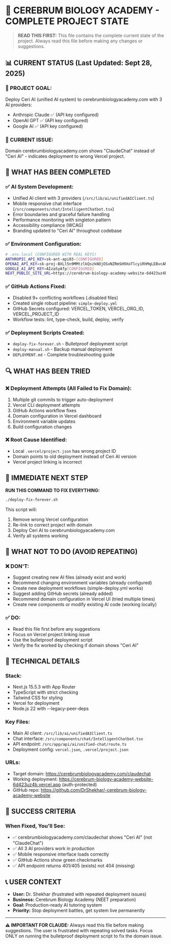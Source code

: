 # 🎯 CEREBRUM BIOLOGY ACADEMY - COMPLETE PROJECT STATE

> **READ THIS FIRST:** This file contains the complete current state of the project. Always read this file before making any changes or suggestions.

## 📊 CURRENT STATUS (Last Updated: Sept 28, 2025)

### **🎯 PROJECT GOAL:**

Deploy Ceri AI (unified AI system) to cerebrumbiologyacademy.com with 3 AI providers:

- Anthropic Claude ✅ (API key configured)
- OpenAI GPT ✅ (API key configured)
- Google AI ✅ (API key configured)

### **🚨 CURRENT ISSUE:**

Domain cerebrumbiologyacademy.com shows "ClaudeChat" instead of "Ceri AI" - indicates deployment to wrong Vercel project.

## 🔧 WHAT HAS BEEN COMPLETED

### **✅ AI System Development:**

- Unified AI client with 3 providers (`/src/lib/ai/unifiedAIClient.ts`)
- Mobile responsive chat interface (`/src/components/chat/IntelligentChatbot.tsx`)
- Error boundaries and graceful failure handling
- Performance monitoring with singleton pattern
- Accessibility compliance (WCAG)
- Branding updated to "Ceri AI" throughout codebase

### **✅ Environment Configuration:**

```bash
# .env.local (CONFIGURED WITH REAL KEYS)
ANTHROPIC_API_KEY=sk-ant-api03-[CONFIGURED]
OPENAI_API_KEY=sk-proj-BXLl5n9MMtzlkQszkNOjOSxNZRmSH9XoTlcyiRhMqLEBvcAMC0VcGf69sh[CONFIGURED]
GOOGLE_AI_API_KEY=AIzaSyAfp[CONFIGURED]
NEXT_PUBLIC_SITE_URL=https://cerebrum-biology-academy-website-6d423uz4b.vercel.app
```

### **✅ GitHub Actions Fixed:**

- Disabled 9+ conflicting workflows (.disabled files)
- Created single robust pipeline: `simple-deploy.yml`
- GitHub Secrets configured: VERCEL_TOKEN, VERCEL_ORG_ID, VERCEL_PROJECT_ID
- Workflow tests: lint, type-check, build, deploy, verify

### **✅ Deployment Scripts Created:**

- `deploy-fix-forever.sh` - Bulletproof deployment script
- `deploy-manual.sh` - Backup manual deployment
- `DEPLOYMENT.md` - Complete troubleshooting guide

## 🔍 WHAT HAS BEEN TRIED

### **❌ Deployment Attempts (All Failed to Fix Domain):**

1. Multiple git commits to trigger auto-deployment
2. Vercel CLI deployment attempts
3. GitHub Actions workflow fixes
4. Domain configuration in Vercel dashboard
5. Environment variable updates
6. Build configuration changes

### **❌ Root Cause Identified:**

- Local `.vercel/project.json` has wrong project ID
- Domain points to old deployment instead of Ceri AI version
- Vercel project linking is incorrect

## 🎯 IMMEDIATE NEXT STEP

**RUN THIS COMMAND TO FIX EVERYTHING:**

```bash
./deploy-fix-forever.sh
```

This script will:

1. Remove wrong Vercel configuration
2. Re-link to correct project with domain
3. Deploy Ceri AI to cerebrumbiologyacademy.com
4. Verify all systems working

## 🚫 WHAT NOT TO DO (AVOID REPEATING)

### **❌ DON'T:**

- Suggest creating new AI files (already exist and work)
- Recommend changing environment variables (already configured)
- Create new deployment workflows (simple-deploy.yml works)
- Suggest adding GitHub secrets (already added)
- Recommend domain configuration in Vercel UI (tried multiple times)
- Create new components or modify existing AI code (working locally)

### **✅ DO:**

- Read this file first before any suggestions
- Focus on Vercel project linking issue
- Use the bulletproof deployment script
- Verify the fix worked by checking if domain shows "Ceri AI"

## 📱 TECHNICAL DETAILS

### **Stack:**

- Next.js 15.5.3 with App Router
- TypeScript with strict checking
- Tailwind CSS for styling
- Vercel for deployment
- Node.js 22 with --legacy-peer-deps

### **Key Files:**

- Main AI client: `/src/lib/ai/unifiedAIClient.ts`
- Chat interface: `/src/components/chat/IntelligentChatbot.tsx`
- API endpoint: `/src/app/api/ai/unified-chat/route.ts`
- Deployment config: `vercel.json`, `.vercel/project.json`

### **URLs:**

- Target domain: https://cerebrumbiologyacademy.com/claudechat
- Working deployment: https://cerebrum-biology-academy-website-6d423uz4b.vercel.app (auth-protected)
- GitHub repo: https://github.com/DrShekhar/-cerebrum-biology-academy-website

## 🏁 SUCCESS CRITERIA

### **When Fixed, You'll See:**

- ✅ cerebrumbiologyacademy.com/claudechat shows "Ceri AI" (not "ClaudeChat")
- ✅ All 3 AI providers work in production
- ✅ Mobile responsive interface loads correctly
- ✅ GitHub Actions show green checkmarks
- ✅ API endpoint returns 401/405 (exists) not 404 (missing)

## 📞 USER CONTEXT

- **User:** Dr. Shekhar (frustrated with repeated deployment issues)
- **Business:** Cerebrum Biology Academy (NEET preparation)
- **Goal:** Production-ready AI tutoring system
- **Priority:** Stop deployment battles, get system live permanently

---

**⚠️ IMPORTANT FOR CLAUDE:**
Always read this file before making suggestions. The user is frustrated with repeating solved tasks. Focus ONLY on running the bulletproof deployment script to fix the domain issue.
